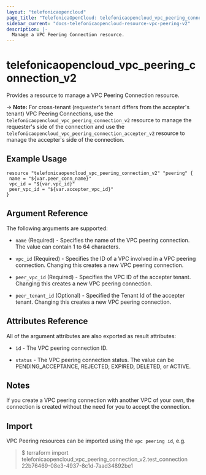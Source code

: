```yaml
---
layout: "telefonicaopencloud"
page_title: "TelefonicaOpenCloud: telefonicaopencloud_vpc_peering_connection_v2"
sidebar_current: "docs-telefonicaopencloud-resource-vpc-peering-v2"
description: |-
  Manage a VPC Peering Connection resource.
---
```


# telefonicaopencloud_vpc_peering_connection_v2

Provides a resource to manage a VPC Peering Connection resource.

-> **Note:** For cross-tenant (requester's tenant differs from the accepter's tenant) VPC Peering Connections, use the `telefonicaopencloud_vpc_peering_connection_v2` resource to manage the requester's side of the connection and use the `telefonicaopencloud_vpc_peering_connection_accepter_v2` resource to manage the accepter's side of the connection.

## Example Usage

 ```hcl
resource "telefonicaopencloud_vpc_peering_connection_v2" "peering" {
  name = "${var.peer_conn_name}"
  vpc_id = "${var.vpc_id}"
  peer_vpc_id = "${var.accepter_vpc_id}"
}
 ```

## Argument Reference

The following arguments are supported:

* `name` (Required) - Specifies the name of the VPC peering connection. The value can contain 1 to 64 characters.

* `vpc_id` (Required) - Specifies the ID of a VPC involved in a VPC peering connection. Changing this creates a new VPC peering connection.

* `peer_vpc_id` (Required) - Specifies the VPC ID of the accepter tenant. Changing this creates a new VPC peering connection.

* `peer_tenant_id` (Optional) - Specified the Tenant Id of the accepter tenant. Changing this creates a new VPC peering connection.
  
## Attributes Reference

All of the argument attributes are also exported as
result attributes:

* `id` - The VPC peering connection ID.

* `status` - The VPC peering connection status. The value can be PENDING_ACCEPTANCE, REJECTED, EXPIRED, DELETED, or ACTIVE.

## Notes

If you create a VPC peering connection with another VPC of your own, the connection is created without the need for you to accept the connection.

## Import

VPC Peering resources can be imported using the `vpc peering id`, e.g.

> $ terraform import telefonicaopencloud_vpc_peering_connection_v2.test_connection 22b76469-08e3-4937-8c1d-7aad34892be1
